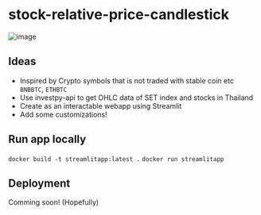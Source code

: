 # stock-relative-price-candlestick

![image](https://user-images.githubusercontent.com/12471844/135727680-6a207754-238d-451a-856a-adebab6b6f62.png)

## Ideas

- Inspired by Crypto symbols that is not traded with stable coin etc `BNBBTC`, `ETHBTC`
- Use investpy-api to get OHLC data of SET index and stocks in Thailand
- Create as an interactable webapp using Streamlit
- Add some customizations!

## Run app locally

`docker build -t streamlitapp:latest .`
`docker run streamlitapp`

## Deployment

Comming soon! (Hopefully)
